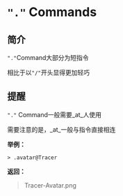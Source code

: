 # `"."` Commands

## 简介

`"."`Command大部分为短指令

相比于以`"/"`开头显得更加轻巧

## 提醒

`"."` Command一般需要_at_人使用

需要注意的是，_at_一般与指令直接相连

**举例：**

``` QQ_message
> .avatar@Tracer
```

**返回：**

> Tracer-Avatar.png
